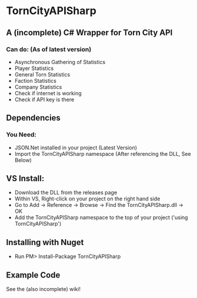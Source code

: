 # TornCityAPISharp
## A (incomplete) C# Wrapper for Torn City API

### Can do: (As of latest version)
- Asynchronous Gathering of Statistics
- Player Statistics
- General Torn Statistics
- Faction Statistics
- Company Statistics
- Check if internet is working
- Check if API key is there

## Dependencies
### You Need:
- JSON.Net installed in your project (Latest Version)
- Import the TornCityAPISharp namespace (After referencing the DLL, See Below)

## VS Install:
- Download the DLL from the releases page
- Within VS, Right-click on your project on the right hand side
- Go to Add -> Reference -> Browse -> Find the TornCityAPISharp.dll -> OK
- Add the TornCityAPISharp namespace to the top of your project ('using TornCityAPISharp')

## Installing with Nuget
- Run PM> Install-Package TornCityAPISharp

## Example Code
See the (also incomplete) wiki!
